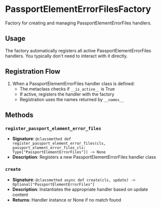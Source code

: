 # PassportElementErrorFilesFactory

Factory for creating and managing PassportElementErrorFiles handlers.

## Usage

The factory automatically registers all active PassportElementErrorFiles handlers. 
You typically don't need to interact with it directly.

## Registration Flow

1. When a PassportElementErrorFiles handler class is defined:
   - The metaclass checks if `__is_active__` is True
   - If active, registers the handler with the factory
   - Registration uses the names returned by `__names__`

## Methods

### `register_passport_element_error_files`
- **Signature**: `@classmethod def register_passport_element_error_files(cls, passport_element_error_files_cls: Type["PassportElementErrorFiles"]) -> None`
- **Description**: Registers a new PassportElementErrorFiles handler class

### `create`
- **Signature**: `@classmethod async def create(cls, update) -> Optional["PassportElementErrorFiles"]`
- **Description**: Instantiates the appropriate handler based on update content
- **Returns**: Handler instance or None if no match found
